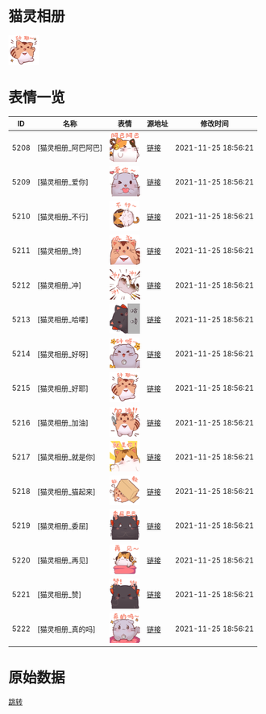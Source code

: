 # 猫灵相册

<img src="./cover.png" height="60" alt="cover" />

# 表情一览

|ID|名称|表情|源地址|修改时间|
|----|----|----|----|----|
|5208|[猫灵相册_阿巴阿巴]|<img src="./pic/005208_%5B猫灵相册_阿巴阿巴%5D.png" height="60" alt="阿巴阿巴"/>|[链接](http://i0.hdslb.com/bfs/emote/1e0a070775f2e6b128cc486cd4a306b3c30e8bcf.png)|2021-11-25 18:56:21|
|5209|[猫灵相册_爱你]|<img src="./pic/005209_%5B猫灵相册_爱你%5D.png" height="60" alt="爱你"/>|[链接](http://i0.hdslb.com/bfs/emote/a5faa13b36ad74a5584c85756e6a1d5453d56035.png)|2021-11-25 18:56:21|
|5210|[猫灵相册_不行]|<img src="./pic/005210_%5B猫灵相册_不行%5D.png" height="60" alt="不行"/>|[链接](http://i0.hdslb.com/bfs/emote/ebee6e12bd4abe85c0e487971a10d136d6ab2c64.png)|2021-11-25 18:56:21|
|5211|[猫灵相册_馋]|<img src="./pic/005211_%5B猫灵相册_馋%5D.png" height="60" alt="馋"/>|[链接](http://i0.hdslb.com/bfs/emote/6177cac105d0c7e2fa4784787770ae2b17db029f.png)|2021-11-25 18:56:21|
|5212|[猫灵相册_冲]|<img src="./pic/005212_%5B猫灵相册_冲%5D.png" height="60" alt="冲"/>|[链接](http://i0.hdslb.com/bfs/emote/279c95c91c784af837e0ee032e76850b4ee5bef9.png)|2021-11-25 18:56:21|
|5213|[猫灵相册_哈喽]|<img src="./pic/005213_%5B猫灵相册_哈喽%5D.png" height="60" alt="哈喽"/>|[链接](http://i0.hdslb.com/bfs/emote/8f0c1bc573e053dd5b30ca01bea33a47b10a56d9.png)|2021-11-25 18:56:21|
|5214|[猫灵相册_好呀]|<img src="./pic/005214_%5B猫灵相册_好呀%5D.png" height="60" alt="好呀"/>|[链接](http://i0.hdslb.com/bfs/emote/9de2186a044b47d2b501456fa9e6c414a3685edb.png)|2021-11-25 18:56:21|
|5215|[猫灵相册_好耶]|<img src="./pic/005215_%5B猫灵相册_好耶%5D.png" height="60" alt="好耶"/>|[链接](http://i0.hdslb.com/bfs/emote/f33c8859b8221f7a24664419017b2aa1e8bda046.png)|2021-11-25 18:56:21|
|5216|[猫灵相册_加油]|<img src="./pic/005216_%5B猫灵相册_加油%5D.png" height="60" alt="加油"/>|[链接](http://i0.hdslb.com/bfs/emote/c705425a3bcf0cbde0c6d170ab7ce99f9ea47594.png)|2021-11-25 18:56:21|
|5217|[猫灵相册_就是你]|<img src="./pic/005217_%5B猫灵相册_就是你%5D.png" height="60" alt="就是你"/>|[链接](http://i0.hdslb.com/bfs/emote/7a7a6654012d58bcbbeb9aec8c8243b1a06cb94f.png)|2021-11-25 18:56:21|
|5218|[猫灵相册_猫起来]|<img src="./pic/005218_%5B猫灵相册_猫起来%5D.png" height="60" alt="猫起来"/>|[链接](http://i0.hdslb.com/bfs/emote/a4c49444d983623d47d1220c4d79f7f1dce8a0b4.png)|2021-11-25 18:56:21|
|5219|[猫灵相册_委屈]|<img src="./pic/005219_%5B猫灵相册_委屈%5D.png" height="60" alt="委屈"/>|[链接](http://i0.hdslb.com/bfs/emote/bd711d64f70cdc347a63174e3a9e329fc12a678f.png)|2021-11-25 18:56:21|
|5220|[猫灵相册_再见]|<img src="./pic/005220_%5B猫灵相册_再见%5D.png" height="60" alt="再见"/>|[链接](http://i0.hdslb.com/bfs/emote/956d842f4dd04d28741f944cc26eddb2894d9a2a.png)|2021-11-25 18:56:21|
|5221|[猫灵相册_赞]|<img src="./pic/005221_%5B猫灵相册_赞%5D.png" height="60" alt="赞"/>|[链接](http://i0.hdslb.com/bfs/emote/789584c129c9ec39152a88346ffd5906d49b1922.png)|2021-11-25 18:56:21|
|5222|[猫灵相册_真的吗]|<img src="./pic/005222_%5B猫灵相册_真的吗%5D.png" height="60" alt="真的吗"/>|[链接](http://i0.hdslb.com/bfs/emote/43c45a05f6b945f47ab9892bdf6f9a4b32e1cb95.png)|2021-11-25 18:56:21|

# 原始数据

[跳转](./raw.json)

